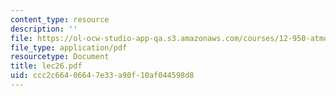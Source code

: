 ```yaml
---
content_type: resource
description: ''
file: https://ol-ocw-studio-app-qa.s3.amazonaws.com/courses/12-950-atmospheric-and-oceanic-modeling-spring-2004/ccc2c66406647e33a90f10af044598d8_lec26.pdf
file_type: application/pdf
resourcetype: Document
title: lec26.pdf
uid: ccc2c664-0664-7e33-a90f-10af044598d8
---
```

